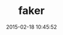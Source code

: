 ---
layout: post
title:  "faker"
repo:   "stympy/faker"
date:   2015-02-18 10:45:52
gemurl: https://github.com/stympy/faker
---